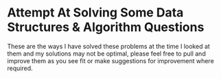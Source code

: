 # Attempt At Solving Some Data Structures & Algorithm Questions

These are the ways I have solved these problems at the time I looked at them and my solutions may not be optimal, please feel free to pull and improve them as you see fit or make suggestions for improvement where required.


